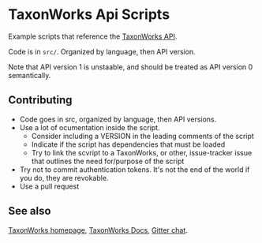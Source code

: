 # TaxonWorks Api Scripts

Example scripts that reference the [TaxonWorks API](https://api.taxonworks.org).

Code is in `src/`. Organized by language, then API version.

Note that API version 1 is unstaable, and should be treated as API version 0 semantically.

## Contributing
* Code goes in src, organized by language, then API versions. 
* Use a lot of ocumentation inside the script.
  - Consider including a VERSION in the leading comments of the script
  - Indicate if the script has dependencies that must be loaded
  - Try to link the scvript to a TaxonWorks, or other, issue-tracker issue that outlines the need for/purpose of the script
* Try not to commit authentication tokens.  It's not the end of the world if you do, they are revokable.
* Use a pull request

## See also

[TaxonWorks homepage](https://taxonworks.org), [TaxonWorks Docs](https://docs.taxonworks.org), [Gitter chat](https://gitter.im/SpeciesFileGroup/taxonworks).
